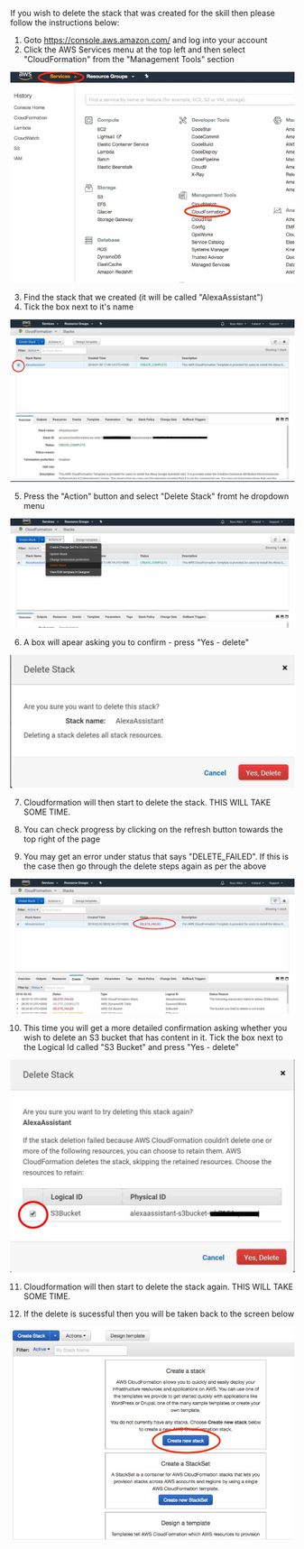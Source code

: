 If you wish to delete the stack that was created for the skill then please follow the instructions below:

1. Goto https://console.aws.amazon.com/ and log into your account
2. Click the AWS Services menu at the top left and then select "CloudFormation" from the "Management Tools" section

![alt text](screenshots/aws_services.jpg)

3. Find the stack that we created (it will be called "AlexaAssistant")
4. Tick the box next to it's name

![alt text](screenshots/delete_select.jpg)

5. Press the "Action" button and select "Delete Stack" fromt he dropdown menu

![alt text](screenshots/delete_action.jpg)

6. A box will apear asking you to confirm - press "Yes - delete"

![alt text](screenshots/delete_confirm.jpg)

7. Cloudformation will then start to delete the stack. THIS WILL TAKE SOME TIME.

8. You can check progress by clicking on the refresh button towards the top right of the page

9. You may get an error under status that says "DELETE_FAILED". If this is the case then go through the delete steps again as per the above

![alt text](screenshots/delete_failed.jpg)

10. This time you will get a more detailed confirmation asking whether you wish to delete an S3 bucket that has content in it. Tick the box next to the Logical Id called "S3 Bucket" and press "Yes - delete"

![alt text](screenshots/delete_confirm_bucket.jpg)

11. Cloudformation will then start to delete the stack again. THIS WILL TAKE SOME TIME.

12. If the delete is sucessful then you will be taken back to the screen below

![alt text](screenshots/new_stack.jpg)
